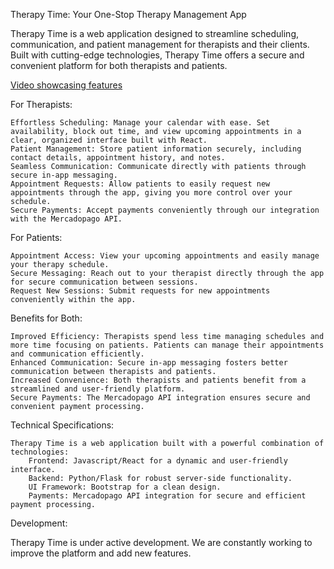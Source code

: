 Therapy Time: Your One-Stop Therapy Management App

Therapy Time is a web application designed to streamline scheduling, communication, and patient management for therapists and their clients. Built with cutting-edge technologies, Therapy Time offers a secure and convenient platform for both therapists and patients.

[Video showcasing features](https://youtu.be/G2Ty1Y9_wTg)

For Therapists:

    Effortless Scheduling: Manage your calendar with ease. Set availability, block out time, and view upcoming appointments in a clear, organized interface built with React.
    Patient Management: Store patient information securely, including contact details, appointment history, and notes.
    Seamless Communication: Communicate directly with patients through secure in-app messaging.
    Appointment Requests: Allow patients to easily request new appointments through the app, giving you more control over your schedule.
    Secure Payments: Accept payments conveniently through our integration with the Mercadopago API.

For Patients:

    Appointment Access: View your upcoming appointments and easily manage your therapy schedule.
    Secure Messaging: Reach out to your therapist directly through the app for secure communication between sessions.
    Request New Sessions: Submit requests for new appointments conveniently within the app.

Benefits for Both:

    Improved Efficiency: Therapists spend less time managing schedules and more time focusing on patients. Patients can manage their appointments and communication efficiently.
    Enhanced Communication: Secure in-app messaging fosters better communication between therapists and patients.
    Increased Convenience: Both therapists and patients benefit from a streamlined and user-friendly platform.
    Secure Payments: The Mercadopago API integration ensures secure and convenient payment processing.

Technical Specifications:

    Therapy Time is a web application built with a powerful combination of technologies:
        Frontend: Javascript/React for a dynamic and user-friendly interface.
        Backend: Python/Flask for robust server-side functionality.
        UI Framework: Bootstrap for a clean design.
        Payments: Mercadopago API integration for secure and efficient payment processing.

Development:

Therapy Time is under active development.  We are constantly working to improve the platform and add new features.
